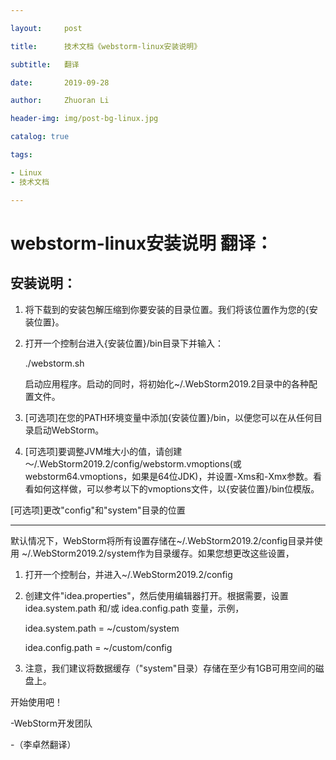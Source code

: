 ```yaml
---

layout:     post

title:      技术文档《webstorm-linux安装说明》

subtitle:   翻译

date:       2019-09-28

author:     Zhuoran Li

header-img: img/post-bg-linux.jpg

catalog: true

tags:

- Linux
- 技术文档

---
```


# webstorm-linux安装说明 翻译：

## 安装说明：

1. 将下载到的安装包解压缩到你要安装的目录位置。我们将该位置作为您的{安装位置}。

2. 打开一个控制台进入{安装位置}/bin目录下并输入：

   ./webstorm.sh

   启动应用程序。启动的同时，将初始化~/.WebStorm2019.2目录中的各种配置文件。

3. [可选项]在您的PATH环境变量中添加{安装位置}/bin，以便您可以在从任何目录启动WebStorm。

4. [可选项]要调整JVM堆大小的值，请创建～/.WebStorm2019.2/config/webstorm.vmoptions(或webstorm64.vmoptions，如果是64位JDK)，并设置-Xms和-Xmx参数。看看如何这样做，可以参考以下的vmoptions文件，以{安装位置}/bin位模版。



[可选项]更改"config"和"system"目录的位置

---

默认情况下，WebStorm将所有设置存储在~/.WebStorm2019.2/config目录并使用 ~/.WebStorm2019.2/system作为目录缓存。如果您想更改这些设置，

1. 打开一个控制台，并进入~/.WebStorm2019.2/config

2. 创建文件"idea.properties"，然后使用编辑器打开。根据需要，设置idea.system.path 和/或 idea.config.path 变量，示例，

   idea.system.path = ~/custom/system

   idea.config.path = ~/custom/config

3. 注意，我们建议将数据缓存（"system"目录）存储在至少有1GB可用空间的磁盘上。

开始使用吧！

-WebStorm开发团队

-（李卓然翻译）